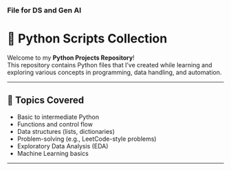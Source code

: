 
###  File for DS and Gen AI 
# 🐍 Python Scripts Collection

Welcome to my **Python Projects Repository**!  
This repository contains Python files that I’ve created while learning and exploring various concepts in programming, data handling, and automation.

---

## 🧰 Topics Covered

- Basic to intermediate Python
- Functions and control flow
- Data structures (lists, dictionaries)
- Problem-solving (e.g., LeetCode-style problems)
- Exploratory Data Analysis (EDA)
- Machine Learning basics

---
